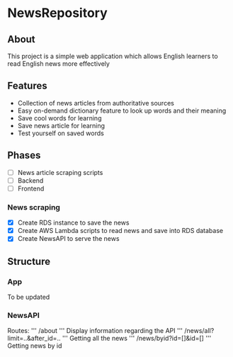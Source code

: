 # NewsRepository 

## About
This project is a simple web application which allows English learners to read English news more effectively

## Features
- Collection of news articles from authoritative sources
- Easy on-demand dictionary feature to look up words and their meaning
- Save cool words for learning
- Save news article for learning
- Test yourself on saved words

## Phases
- [ ] News article scraping scripts
- [ ] Backend
- [ ] Frontend

### News scraping
- [x] Create RDS instance to save the news
- [x] Create AWS Lambda scripts to read news and save into RDS database
- [x] Create NewsAPI to serve the news

## Structure
### App 
To be updated

### NewsAPI
Routes:
'''
/about
'''
Display information regarding the API
'''
/news/all?limit=..&after_id=..
'''
Getting all the news
'''
/news/byid?id=[]&id=[]
'''
Getting news by id